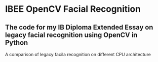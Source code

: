 # IBEE OpenCV Facial Recognition
## The code for my IB Diploma Extended Essay on legacy facial recognition using OpenCV in Python

A comparison of legacy facila recognition on different CPU architecture